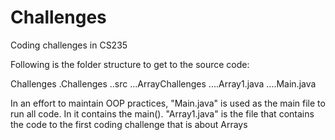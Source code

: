 # Challenges
Coding challenges in CS235

Following is the folder structure to get to the source code:

Challenges
.Challenges
..src
...ArrayChallenges
....Array1.java
....Main.java

In an effort to maintain OOP practices, "Main.java" is used as the main file to run all code. In it contains the main(). 
"Array1.java" is the file that contains the code to the first coding challenge that is about Arrays